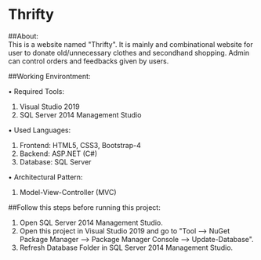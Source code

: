 # Thrifty

##About:  
This is a website named "Thrifty". It is mainly and combinational website for user to donate old/unnecessary clothes and secondhand shopping. Admin can control orders and feedbacks given by users.
  
##Working Environtment:
  
 • Required Tools:
1. Visual Studio 2019
2. SQL Server 2014 Management Studio
  
 • Used Languages: 
1. Frontend: HTML5, CSS3, Bootstrap-4
2. Backend: ASP.NET (C#) 
3. Database: SQL Server
   
 • Architectural Pattern:
1. Model-View-Controller (MVC)  
  
##Follow this steps before running this project:
1. Open SQL Server 2014 Management Studio.  
2. Open this project in Visual Studio 2019 and go to "Tool --> NuGet Package Manager --> Package Manager Console --> Update-Database".  
3. Refresh Database Folder in SQL Server 2014 Management Studio.  
